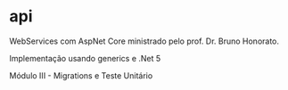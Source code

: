 # api
WebServices com AspNet Core ministrado pelo prof. Dr. Bruno Honorato.

Implementação usando generics e .Net 5

Módulo III - Migrations e Teste Unitário
